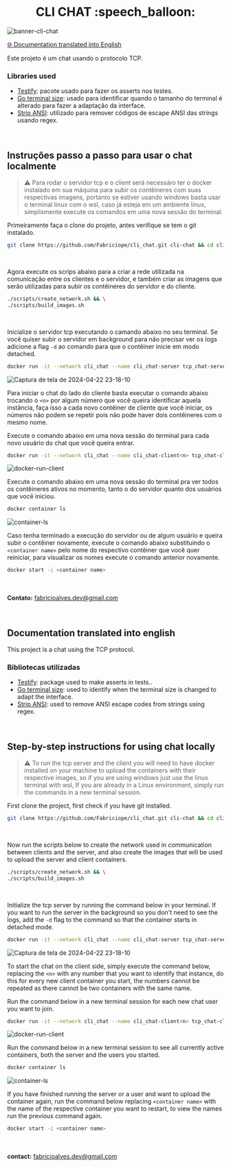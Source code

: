 <h1 align="center">CLI CHAT :speech_balloon:</h1>

![banner-cli-chat](https://github.com/Fabriciope/TechNews/assets/79289410/9d12fb4f-5247-459e-b65d-d822f209df80)
<br>

[🌐 Documentation translated into English](#documentation-translated-into-english)

 Este projeto é um chat usando o protocolo TCP.


### Libraries used
 - [Testify](https://github.com/stretchr/testify): pacote usado para fazer os asserts nos testes.
 - [Go terminal size](https://github.com/stretchr/testify): usado para identificar quando o tamanho do terminal é alterado para fazer a adaptação da interface.
 - [Strip ANSI](https://github.com/acarl005/stripansi): utilizado para remover códigos de escape ANSI das strings usando regex.
<br>

## Instruções passo a passo para usar o chat localmente
> :warning: Para rodar o servidor tcp e o client será necessáro ter o docker instalado em sua  máquina para subir os contêineres com suas respectivas imagens, portanto se estiver usando windows basta usar o terminal linux com o wsl,
 caso já esteja em um ambiente linux, simplismente execute os comandos em uma nova sessão do terminal.

 Primeiramente faça o clone do projeto, antes verifique se tem o git instalado.
```bash
git clone https://github.com/Fabriciope/cli_chat.git cli-chat && cd cli-chat
```
<br>

 Agora execute os scrips abaixo para a criar a rede utilizada na comunicação entre os clientes e o servidor, e também criar as imagens que serão utilizadas para subir os contêineres do servidor e do cliente.
```bash
./scripts/create_network.sh && \
./scripts/build_images.sh
```
<br>

 Inicialize o servidor tcp executando o camando abaixo no seu terminal. Se você quiser subir o servidor em background para não precisar ver os logs adicione a flag `-d` ao comando para que o contêiner inicie em modo detached.
```bash
docker run -it --network cli_chat --name cli_chat-server tcp_chat-server:prod
```
![Captura de tela de 2024-04-22 23-18-10](https://github.com/Fabriciope/TechNews/assets/79289410/20c85a5e-0994-4676-8f32-660b5187726c)
<br>

 Para iniciar o chat do lado do cliente basta executar o comando abaixo trocando o `<n>` por algum número que você queira identificar aquela instância, 
faça isso a cada novo contêiner de cliente que você iniciar, os números não podem se repetir pois não pode haver dois contêineres com o mesmo nome.
 
 Execute o comando abaixo em uma nova sessão do terminal para cada novo usuário do chat que você queira entrar.
```bash
docker run -it --network cli_chat --name cli_chat-client<n> tcp_chat-client:prod
```
![docker-run-client](https://github.com/Fabriciope/TechNews/assets/79289410/56405d26-bf97-45e0-9f7e-31acf299d37a)
<br>

 Execute o comando abaixo em uma nova sessão do terminal pra ver todos os contêineres ativos no momento, tanto o do servidor quanto dos usuários que você iniciou.
```bash
docker container ls
```
![container-ls](https://github.com/Fabriciope/TechNews/assets/79289410/385f921d-6b43-4820-8fdf-87237e046e11)
<br>

 Caso tenha terminado a execução do servidor ou de algum usuário e queira subir o contêiner novamente, execute o comando abaixo substituindo o `<container name>` pelo nome do respectivo contêiner que você quer reiniciar, para visualizar os nomes execute o comando anterior novamente.
```bash
docker start -i <container name>
```

<br><br>
**Contato:** fabricioalves.dev@gmail.com

<br>

## Documentation translated into english

 This project is a chat using the TCP protocol.
 
 ### Bibliotecas utilizadas
 - [Testify](https://github.com/stretchr/testify): package used to make asserts in tests..
 - [Go terminal size](https://github.com/stretchr/testify): used to identify when the terminal size is changed to adapt the interface.
 - [Strip ANSI](https://github.com/acarl005/stripansi): used to remove ANSI escape codes from strings using regex.
<br>

## Step-by-step instructions for using chat locally
> :warning: To run the tcp server and the client you will need to have docker installed on your machine to upload the containers with their respective images, so if you are using windows just use the linux terminal with wsl,
 If you are already in a Linux environment, simply run the commands in a new terminal session.

 First clone the project, first check if you have git installed.
```bash
git clone https://github.com/Fabriciope/cli_chat.git cli-chat && cd cli-chat
```
<br>

 Now run the scripts below to create the network used in communication between clients and the server, and also create the images that will be used to upload the server and client containers.
```bash
./scripts/create_network.sh && \
./scripts/build_images.sh
```
<br>

 Initialize the tcp server by running the command below in your terminal. If you want to run the server in the background so you don't need to see the logs, add the `-d` flag to the command so that the container starts in detached mode.
```bash
docker run -it --network cli_chat --name cli_chat-server tcp_chat-server:prod
```
![Captura de tela de 2024-04-22 23-18-10](https://github.com/Fabriciope/TechNews/assets/79289410/20c85a5e-0994-4676-8f32-660b5187726c)
<br>

 To start the chat on the client side, simply execute the command below, replacing the `<n>` with any number that you want to identify that instance, 
 do this for every new client container you start, the numbers cannot be repeated as there cannot be two containers with the same name.
 
 Run the command below in a new terminal session for each new chat user you want to join.
```bash
docker run -it --network cli_chat --name cli_chat-client<n> tcp_chat-client:prod
```
![docker-run-client](https://github.com/Fabriciope/TechNews/assets/79289410/56405d26-bf97-45e0-9f7e-31acf299d37a)
<br>

 Run the command below in a new terminal session to see all currently active containers, both the server and the users you started.
```bash
docker container ls
```
![container-ls](https://github.com/Fabriciope/TechNews/assets/79289410/385f921d-6b43-4820-8fdf-87237e046e11)
<br>

 If you have finished running the server or a user and want to upload the container again, run the command below replacing `<container name>` with the name of the respective container you want to restart, to view the names run the previous command again.
```bash
docker start -i <container name>
```

<br><br>
**contact:** fabricioalves.dev@gmail.com
 
